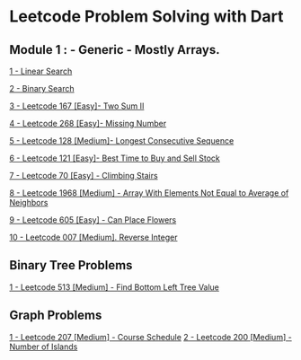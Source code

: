 #   Leetcode Problem Solving with Dart

##   Module 1 : - Generic - Mostly Arrays.

[1 - Linear Search](/code_base/linear_search.dart)

[2 - Binary Search](/code_base/binary_search.dart)

[3 - Leetcode 167 [Easy]- Two Sum II ](/code_base/two_sum_2.dart)

[4 - Leetcode 268 [Easy]- Missing Number](/code_base/missing_number.dart)

[5 - Leetcode 128 [Medium]- Longest Consecutive Sequence](/code_base/longest_consecutive_sequence.dart)

[6 - Leetcode 121 [Easy]- Best Time to Buy and Sell Stock](/code_base/best_time_to_buy_and_sell_stock.dart)

[7 - Leetcode 70 [Easy] - Climbing Stairs](/code_base/climbing_stairs.dart)

[8 - Leetcode 1968 [Medium] - Array With Elements Not Equal to Average of Neighbors](/code_base/array_with_elements_not_equal_av.dart)

[9 - Leetcode 605 [Easy] - Can Place Flowers](/code_base/can_place_flowers.dart)

[10 - Leetcode 007 [Medium]. Reverse Integer](/code_base/reverse_integer.dart)

## Binary Tree Problems

[1 - Leetcode 513 [Medium] - Find Bottom Left Tree Value](/code_base/find_bottom_left_tree_value.dart)



## Graph Problems
[1 - Leetcode 207 [Medium] - Course Schedule](/code_base/course_schedule.dart)
[2 - Leetcode 200 [Medium] - Number of Islands](/code_base/number_of_islands.dart)


